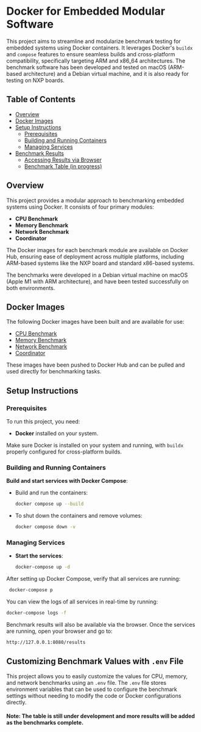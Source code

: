 # Docker for Embedded Modular Software

This project aims to streamline and modularize benchmark testing for embedded systems using Docker containers. It leverages Docker's `buildx` and `compose` features to ensure seamless builds and cross-platform compatibility, specifically targeting ARM and x86_64 architectures. The benchmark software has been developed and tested on macOS (ARM-based architecture) and a Debian virtual machine, and it is also ready for testing on NXP boards.

## Table of Contents
- [Overview](#overview)
- [Docker Images](#docker-images)
- [Setup Instructions](#setup-instructions)
  - [Prerequisites](#prerequisites)
  - [Building and Running Containers](#building-and-running-containers)
  - [Managing Services](#managing-services)
- [Benchmark Results](#benchmark-results)
  - [Accessing Results via Browser](#accessing-results-via-browser)
  - [Benchmark Table (in progress)](#benchmark-table-in-progress)

## Overview
This project provides a modular approach to benchmarking embedded systems using Docker. It consists of four primary modules:
- **CPU Benchmark**
- **Memory Benchmark**
- **Network Benchmark**
- **Coordinator**

The Docker images for each benchmark module are available on Docker Hub, ensuring ease of deployment across multiple platforms, including ARM-based systems like the NXP board and standard x86-based systems.

The benchmarks were developed in a Debian virtual machine on macOS (Apple M1 with ARM architecture), and have been tested successfully on both environments.

## Docker Images
The following Docker images have been built and are available for use:
- [CPU Benchmark](https://hub.docker.com/repository/docker/shawalkhan786/cpu-benchmark/general)
- [Memory Benchmark](https://hub.docker.com/repository/docker/shawalkhan786/memory-benchmark/general)
- [Network Benchmark](https://hub.docker.com/repository/docker/shawalkhan786/network-benchmark/general)
- [Coordinator](https://hub.docker.com/repository/docker/shawalkhan786/coordinator/general)

These images have been pushed to Docker Hub and can be pulled and used directly for benchmarking tasks.

## Setup Instructions

### Prerequisites
To run this project, you need:
- **Docker** installed on your system.

Make sure Docker is installed on your system and running, with `buildx` properly configured for cross-platform builds.

### Building and Running Containers



 **Build and start services with Docker Compose**:
   - Build and run the containers:
     ```bash
     docker compose up --build
     ```
   - To shut down the containers and remove volumes:
     ```bash
     docker compose down -v
     ```
    

### Managing Services

- **Start the services**:
  ```bash
  docker-compose up -d
After setting up Docker Compose, verify that all services are running:
 ```bash
  docker-compose p
  ```
  You can view the logs of all services in real-time by running:  
   ```bash
   docker-compose logs -f
   ```
Benchmark results will also be available via the browser. Once the services are running, open your browser and go to:

```bash
http://127.0.0.1:8080/results
```

## Customizing Benchmark Values with `.env` File

This project allows you to easily customize the values for CPU, memory, and network benchmarks using an `.env` file. The `.env` file stores environment variables that can be used to configure the benchmark settings without needing to modify the code or Docker configurations directly.

#### Note: The table is still under development and more results will be added as the benchmarks complete.